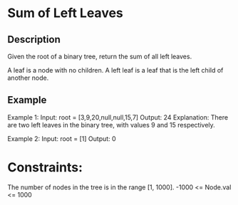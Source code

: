 # Sum of Left Leaves
## Description

Given the root of a binary tree, return the sum of all left leaves.

A leaf is a node with no children. A left leaf is a leaf that is the left child of another node.

## Example
Example 1:
Input: root = [3,9,20,null,null,15,7]
Output: 24
Explanation: There are two left leaves in the binary tree, with values 9 and 15 respectively.

Example 2:
Input: root = [1]
Output: 0
 
# Constraints:
The number of nodes in the tree is in the range [1, 1000].
-1000 <= Node.val <= 1000